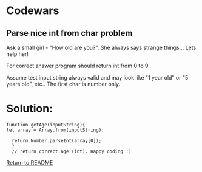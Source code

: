 # Codewars

## Parse nice int from char problem

Ask a small girl - "How old are you?". She always says strange things... Lets help her!

For correct answer program should return int from 0 to 9.

Assume test input string always valid and may look like "1 year old" or "5 years old", etc.. The first char is number only.

# Solution:
```
function getAge(inputString){
let array = Array.from(inputString);
   
  return Number.parseInt(array[0]);
  }
  // return correct age (int). Happy coding :) 
```
[Return to README](/README.md)